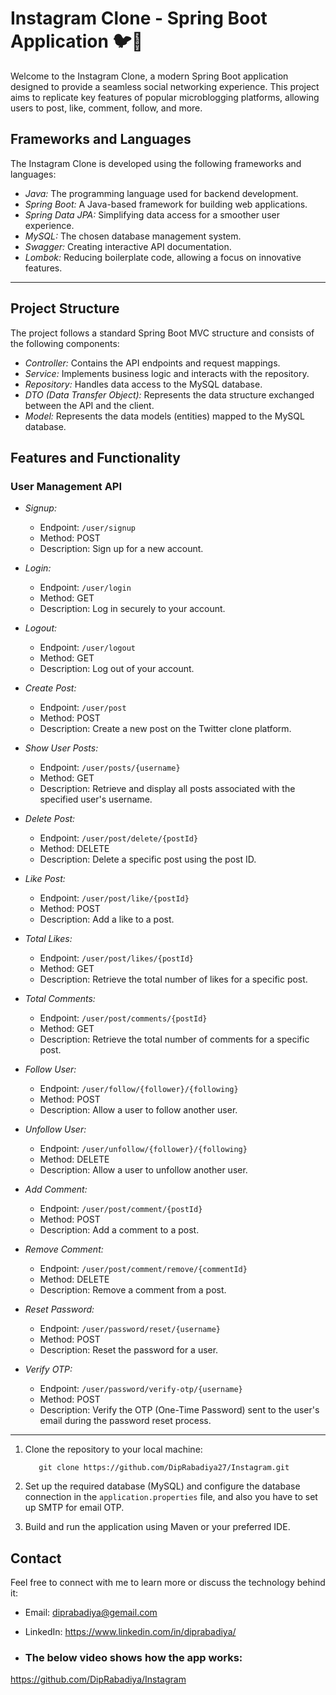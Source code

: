 # Instagram Clone - Spring Boot Application 🐦🔄

Welcome to the Instagram Clone, a modern Spring Boot application designed to provide a seamless social networking experience. This project aims to replicate key features of popular microblogging platforms, allowing users to post, like, comment, follow, and more.

## Frameworks and Languages

The Instagram Clone is developed using the following frameworks and languages:

- *Java:* The programming language used for backend development.
- *Spring Boot:* A Java-based framework for building web applications.
- *Spring Data JPA:* Simplifying data access for a smoother user experience.
- *MySQL:* The chosen database management system.
- *Swagger:* Creating interactive API documentation.
- *Lombok:* Reducing boilerplate code, allowing a focus on innovative features.

---

## Project Structure

The project follows a standard Spring Boot MVC structure and consists of the following components:

- *Controller:* Contains the API endpoints and request mappings.
- *Service:* Implements business logic and interacts with the repository.
- *Repository:* Handles data access to the MySQL database.
- *DTO (Data Transfer Object):* Represents the data structure exchanged between the API and the client.
- *Model:* Represents the data models (entities) mapped to the MySQL database.

## Features and Functionality

### User Management API

- *Signup:*
  - Endpoint: `/user/signup`
  - Method: POST
  - Description: Sign up for a new account.

- *Login:*
  - Endpoint: `/user/login`
  - Method: GET
  - Description: Log in securely to your account.

- *Logout:*
  - Endpoint: `/user/logout`
  - Method: GET
  - Description: Log out of your account.

- *Create Post:*
  - Endpoint: `/user/post`
  - Method: POST
  - Description: Create a new post on the Twitter clone platform.

- *Show User Posts:*
  - Endpoint: `/user/posts/{username}`
  - Method: GET
  - Description: Retrieve and display all posts associated with the specified user's username.

- *Delete Post:*
  - Endpoint: `/user/post/delete/{postId}`
  - Method: DELETE
  - Description: Delete a specific post using the post ID.

- *Like Post:*
  - Endpoint: `/user/post/like/{postId}`
  - Method: POST
  - Description: Add a like to a post.

- *Total Likes:*
  - Endpoint: `/user/post/likes/{postId}`
  - Method: GET
  - Description: Retrieve the total number of likes for a specific post.

- *Total Comments:*
  - Endpoint: `/user/post/comments/{postId}`
  - Method: GET
  - Description: Retrieve the total number of comments for a specific post.

- *Follow User:*
  - Endpoint: `/user/follow/{follower}/{following}`
  - Method: POST
  - Description: Allow a user to follow another user.

- *Unfollow User:*
  - Endpoint: `/user/unfollow/{follower}/{following}`
  - Method: DELETE
  - Description: Allow a user to unfollow another user.

- *Add Comment:*
  - Endpoint: `/user/post/comment/{postId}`
  - Method: POST
  - Description: Add a comment to a post.

- *Remove Comment:*
  - Endpoint: `/user/post/comment/remove/{commentId}`
  - Method: DELETE
  - Description: Remove a comment from a post.

- *Reset Password:*
  - Endpoint: `/user/password/reset/{username}`
  - Method: POST
  - Description: Reset the password for a user.

- *Verify OTP:*
  - Endpoint: `/user/password/verify-otp/{username}`
  - Method: POST
  - Description: Verify the OTP (One-Time Password) sent to the user's email during the password reset process.

---


1. Clone the repository to your local machine:

   ```shell
      git clone https://github.com/DipRabadiya27/Instagram.git
2. Set up the required database (MySQL) and configure the database connection in the `application.properties` file, and also you have to set up SMTP for email OTP.

3. Build and run the application using Maven or your preferred IDE.
  


## Contact

Feel free to connect with me to learn more or discuss the technology behind it:

- Email: diprabadiya@gemail.com
- LinkedIn: https://www.linkedin.com/in/diprabadiya/

- ### The below video shows how the app works:

https://github.com/DipRabadiya/Instagram
